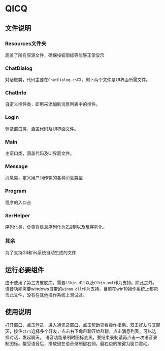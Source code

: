 # QICQ
## 文件说明
### Resources文件夹
涵盖了所有资源文件，确保按钮图标等能够正常显示
### ChatDialog
对话框类，代码主要在`ChatDialog.cs`中，剩下两个文件是UI界面所需文件。
### ChatInfo
自定义控件类，即用来添加到消息列表中的控件。
### Login
登录窗口类，涵盖代码及UI界面文件。
### Main
主窗口类，涵盖代码及UI界面文件。
### Message
消息类，定义用户间传输的各种消息类型
### Program
程序的入口点
### SerHelper
序列化类，负责将信息序列化为2进制以及反序列化。
### 其余
为了支持Git和Vs系统自动生成的文件
## 运行必要组件
由于使用了第三方皮肤库，需要`CSkin.dll`以及`CSkin.xml`作为支持。除此之外，语音功能需要windows自带的`winmm.dll`作为支持，目前在win10操作系统上都包含此文件，没有在其他操作系统上测试过。
## 使用说明
打开窗口，点击登录，进入通讯录窗口，点击帮助查看操作指南。双击好友与其聊天，按住`Ctrl`选择多个好友，点击右下角群聊开始群聊。点击消息列表，可以选择对话，发起聊天。
语音功能录制时图标变黑，要结束录制请再点击一次语音录制图标。接受语音后，播放键在语音录制键右侧。最右边的按键为窗口震动。
